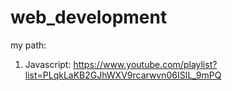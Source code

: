 # web_development
my path:
1. Javascript:
  https://www.youtube.com/playlist?list=PLqkLaKB2GJhWXV9rcarwvn06ISlL_9mPQ
